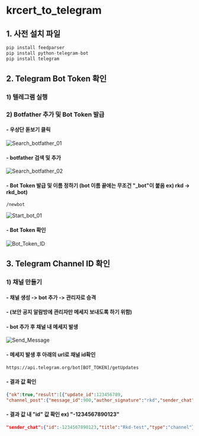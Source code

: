 # krcert_to_telegram   
## 1. 사전 설치 파일   
```python
pip install feedparser   
pip install python-telegram-bot   
pip install telegram   
```

## 2. Telegram Bot Token 확인
### 1) 텔레그램 실행
### 2) Botfather 추가 및 Bot Token 발급
#### - 우상단 돋보기 클릭
![Search_botfather_01](https://user-images.githubusercontent.com/95232424/234058538-fd23dc30-5590-44e9-ac3e-9388df5e9505.jpg)

#### - botfather 검색 및 추가
![Search_botfather_02](https://user-images.githubusercontent.com/95232424/234058373-3dfb6c7b-eb30-4dfe-8493-5b99bf4ad7f3.jpg)

#### - Bot Token 발급 및 이름 정하기 (bot 이름 끝에는 무조건 "\_bot"이 붙음 ex) rkd -> rkd_bot)
```
/newbot
```
![Start_bot_01](https://user-images.githubusercontent.com/95232424/234059705-3c31e2ae-fd5b-42e8-bb98-96f83face695.jpg)

#### - Bot Token 확인
![Bot_Token_ID](https://user-images.githubusercontent.com/95232424/234057346-837f3307-fdec-45ca-8e45-6a45d9e5c0ef.jpg)

## 3. Telegram Channel ID 확인 
### 1) 채널 만들기
#### - 채널 생성 -> bot 추가 -> 관리자로 승격 
#### - (보안 공지 알람방에 관리자만 메세지 보내도록 하기 위함)
#### - bot 추가 후 채널 내 메세지 발생
![Send_Message](https://user-images.githubusercontent.com/95232424/234063960-18f5a1af-c13c-4543-b013-8df7fa479f9c.jpg)


#### - 메세지 발생 후 아래의 url로 채널 id확인
```html
https://api.telegram.org/bot[BOT_TOKEN]/getUpdates
```

#### - 결과 값 확인
```json
{"ok":true,"result":[{"update_id":123456789,
"channel_post":{"message_id":900,"author_signature":"rkd","sender_chat":{"id":-1234567890123,"title":"Rkd-test","type":"channel"},"chat":{"id":-1234567890123,"title":"Rkd-test","type":"channel"},"date":1682354709,"text":"."}}]}
```

#### - 결과 값 내 "id" 값 확인 ex) "-1234567890123"
```json
"sender_chat":{"id":-1234567890123,"title":"Rkd-test","type":"channel"}
```

